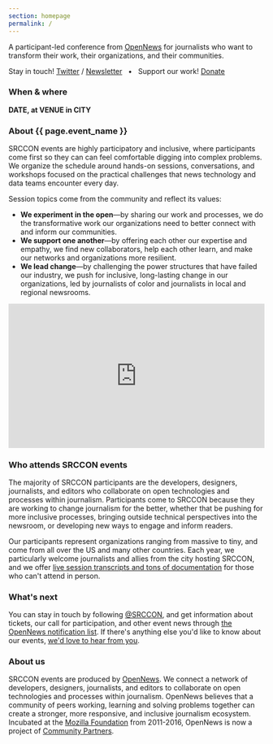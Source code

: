 ```yaml
---
section: homepage
permalink: /
---
```


<div class="page-intro">
    <p class="big-type">A participant-led conference from <a href="https://opennews.org">OpenNews</a> for&nbsp;journalists who want to transform their work, their organizations, and their communities.</p>
    <p>
        <span class="contact-options">Stay in touch! <a href="https://twitter.com/srccon">Twitter</a> / <a href="https://opennews.us5.list-manage.com/subscribe?u=71c95e9a43708843d2fdc1f09&id=996e9290cc">Newsletter</a></span>
        &nbsp; &bull; &nbsp;
        <span class="contact-options">Support our work! <a href="https://opennews.org/donate">Donate</a></span>
    </p>
</div>

### When & where

**DATE, at VENUE in CITY**

### About {{ page.event_name }}

SRCCON events are highly participatory and inclusive, where participants come first so they can can feel comfortable digging into complex problems. We organize the schedule around hands-on sessions, conversations, and workshops focused on the practical challenges that news technology and data teams encounter every day.

Session topics come from the community and reflect its values:

* **We experiment in the open**—by sharing our work and processes, we do the transformative work our organizations need to better connect with and inform our communities.
* **We support one another**—by offering each other our expertise and empathy, we find new collaborators, help each other learn, and make our networks and organizations more resilient.
* **We lead change**—by challenging the power structures that have failed our industry, we push for inclusive, long-lasting change in our organizations, led by journalists of color and journalists in local and regional newsrooms.

<style>.embed-container { position: relative; padding-bottom: 56.25%; height: 0; overflow: hidden; max-width: 100%; } .embed-container iframe, .embed-container object, .embed-container embed { position: absolute; top: 0; left: 0; width: 100%; height: 100%; }</style><div class='embed-container'><iframe src='https://player.vimeo.com/video/180221748' frameborder='0' webkitAllowFullScreen mozallowfullscreen allowFullScreen></iframe></div>

### Who attends SRCCON events

The majority of SRCCON participants are the developers, designers, journalists, and editors who collaborate on open technologies and processes within journalism. Participants come to SRCCON because they are working to change journalism for the better, whether that be pushing for more inclusive processes, bringing outside technical perspectives into the newsroom, or developing new ways to engage and inform readers.

Our participants represent organizations ranging from massive to tiny, and come from all over the US and many other countries. Each year, we particularly welcome journalists and allies from the city hosting SRCCON, and we offer [live session transcripts and tons of documentation](https://2019.srccon.org/documentation/) for those who can't attend in person.

### What's next

You can stay in touch by following [@SRCCON](https://twitter.com/srccon), and get information about tickets, our call for participation, and other event news through [the OpenNews notification list](https://opennews.us5.list-manage.com/subscribe?u=71c95e9a43708843d2fdc1f09&id=996e9290cc). If there's anything else you'd like to know about our events, [we'd love to hear from you](mailto:srccon@opennews.org).

### About us

SRCCON events are produced by [OpenNews](https://opennews.org). We connect a network of developers, designers, journalists, and editors to collaborate on open technologies and processes within journalism. OpenNews believes that a community of peers working, learning and solving problems together can create a stronger, more responsive, and inclusive journalism ecosystem. Incubated at the [Mozilla Foundation](https://www.mozilla.org/en-US/foundation/) from 2011-2016, OpenNews is now a project of [Community Partners](http://communitypartners.org/).
